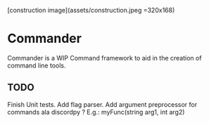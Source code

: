 [construction image](assets/construction.jpeg =320x168)

# Commander
Commander is a WIP Command framework to aid in the creation of command line tools.

## TODO
Finish Unit tests.
Add flag parser.
Add argument preprocessor for commands ala discordpy ?
E.g.: myFunc(string arg1, int arg2)